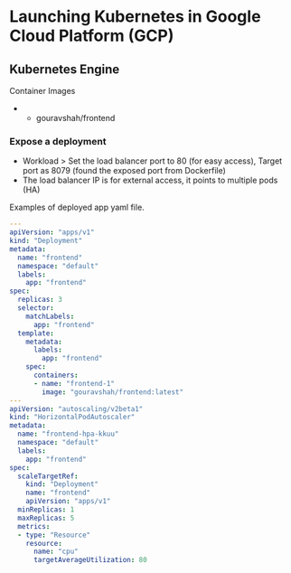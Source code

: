 # Launching Kubernetes in Google Cloud Platform \(GCP\)

## Kubernetes Engine

Container Images

*  * gouravshah/frontend

### Expose a deployment

* Workload &gt; Set the load balancer port to 80 \(for easy access\), Target port as 8079 \(found the exposed port from Dockerfile\)
* The load balancer IP is for external access, it points to multiple pods \(HA\)



Examples of deployed app yaml file.

```yaml
---
apiVersion: "apps/v1"
kind: "Deployment"
metadata:
  name: "frontend"
  namespace: "default"
  labels:
    app: "frontend"
spec:
  replicas: 3
  selector:
    matchLabels:
      app: "frontend"
  template:
    metadata:
      labels:
        app: "frontend"
    spec:
      containers:
      - name: "frontend-1"
        image: "gouravshah/frontend:latest"
---
apiVersion: "autoscaling/v2beta1"
kind: "HorizontalPodAutoscaler"
metadata:
  name: "frontend-hpa-kkuu"
  namespace: "default"
  labels:
    app: "frontend"
spec:
  scaleTargetRef:
    kind: "Deployment"
    name: "frontend"
    apiVersion: "apps/v1"
  minReplicas: 1
  maxReplicas: 5
  metrics:
  - type: "Resource"
    resource:
      name: "cpu"
      targetAverageUtilization: 80


```



